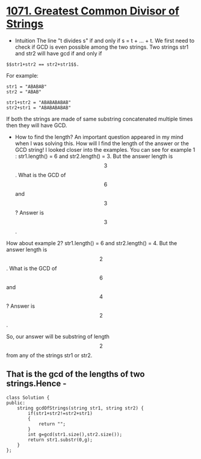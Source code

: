 # <a href="https://leetcode.com/problems/greatest-common-divisor-of-strings/">1071. Greatest Common Divisor of Strings</a>

- Intuition
The line "t divides s" if and only if s = t + ... + t.
We first need to check if GCD is even possible among the two strings.
Two strings str1 and str2 will have gcd if and only if 
```
$$str1+str2 == str2+str1$$.
```
For example:
```
str1 = "ABABAB"
str2 = "ABAB"

str1+str2 = "ABABABABAB"
str2+str1 = "ABABABABAB"
```
If both the strings are made of same substring concatenated multiple times then they will have GCD.

- How to find the length?
An important question appeared in my mind when I was solving this. How will I find the length of the answer or the GCD string! I looked closer into the examples. You can see for example 1 :
str1.length() = 6 and str2.length() = 3. But the answer length is $$3$$.
What is the GCD of $$6$$ and $$3$$? Answer is $$3$$.

How about example 2?
str1.length() = 6 and str2.length() = 4. But the answer length is $$2$$.
What is the GCD of $$6$$ and $$4$$? Answer is $$2$$.

So, our answer will be substring of length $$2$$ from any of the strings str1 or str2.
## That is the gcd of the lengths of two strings.Hence -

```
class Solution {
public:
    string gcdOfStrings(string str1, string str2) {
        if(str1+str2!=str2+str1)
        {
            return "";
        }
        int g=gcd(str1.size(),str2.size());
        return str1.substr(0,g);
    }
};
```